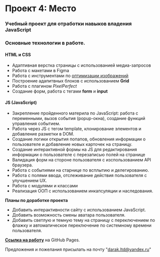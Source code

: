 # Проект 4: Место

### Учебный проект для отработки навыков владения JavaScript

### Основные технологии в работе.

#### HTML и CSS

- Адаптивная верстка страницы с использованией медиа-запросов
- Работа с макетами в Figma
- Работа с инструментами по [оптимизации изображений](https://tinypng.com/)
- Построение адапитвных блоков с использованием **Grid**
- Работа с плагином _PixelPerfect_
- Создание форм, работа с тегами **form** и **input**

#### JS (JavaScript)

- Закрепление пройденного материла по JavaScript: работа с переменными, вызов события (popup-окна), создание функций управления событием.
- Работа через JS с тегом template, клонирование элементов и добавление разметки в DOM.
- Создание логики открытия попапов, обновления информации о пользователе и добавление новых карточек на страницу.
- Создание интерактивной формы на JS для редактирования информации о пользователе с перезаписью полей на странице
- Валидация форм на стороне пользователя с изспользованием API браузера.
- Работа с событиями на старнице по всплытию и делегированию.
- Работа с полями ввода, отслеживание действия пользователя с улучшением UX.
- Работа с модулями и классами
- Реализация ООП с использованием инкапсуляции и наследования.

**Планы по доработке проекта**

- Добавить интерактивности сайту с использованием JavaScript.
- Добавить возможность смены аватара пользователя.
- Добавить светлую и темную тему на страницу с переключением по флажку и автоматическое переключение по системному времени пользователя.

**[Ссылка на работу](https://michael2m-dot.github.io/mesto/index.html)** на GitHub Pages.

Предложения и пожелания присылать на почту "darak.ltd@yandex.ru"

